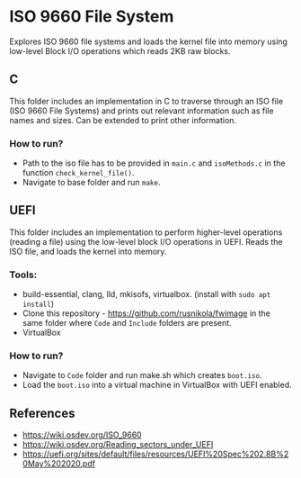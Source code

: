 # ISO 9660 File System

Explores ISO 9660 file systems and loads the kernel file into memory using low-level Block I/O operations which reads 2KB raw blocks.

## C 
This folder includes an implementation in C to traverse through an ISO file (ISO 9660 File Systems) and prints out relevant information such as file names and sizes. Can be extended to print other information.

### How to run?
- Path to the iso file has to be provided in `main.c` and `isoMethods.c` in the function `check_kernel_file()`.
- Navigate to base folder and run `make`.

## UEFI
This folder includes an implementation to perform higher-level operations (reading a file) using the low-level block I/O operations in UEFI. Reads the ISO file, and loads the kernel into memory.

### Tools:
- build-essential, clang, lld, mkisofs, virtualbox. (install with `sudo apt install`)
- Clone this repository - https://github.com/rusnikola/fwimage in the same folder where `Code` and `Include` folders are present.
- VirtualBox

### How to run?
- Navigate to `Code` folder and run make.sh which creates `boot.iso`.
- Load the `boot.iso` into a virtual machine in VirtualBox with UEFI enabled.


## References
- https://wiki.osdev.org/ISO_9660
- https://wiki.osdev.org/Reading_sectors_under_UEFI
- https://uefi.org/sites/default/files/resources/UEFI%20Spec%202.8B%20May%202020.pdf